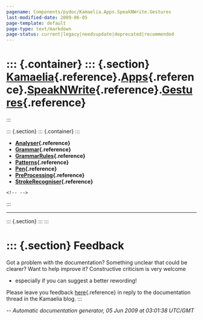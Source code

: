 ```yaml
---
pagename: Components/pydoc/Kamaelia.Apps.SpeakNWrite.Gestures
last-modified-date: 2009-06-05
page-template: default
page-type: text/markdown
page-status: current|legacy|needsupdate|deprecated|recommended
---
```

::: {.container}
::: {.section}
[Kamaelia](/Components/pydoc/Kamaelia.html){.reference}.[Apps](/Components/pydoc/Kamaelia.Apps.html){.reference}.[SpeakNWrite](/Components/pydoc/Kamaelia.Apps.SpeakNWrite.html){.reference}.[Gestures](/Components/pydoc/Kamaelia.Apps.SpeakNWrite.Gestures.html){.reference}
==============================================================================================================================================================================================================================================================================
:::

::: {.section}
::: {.container}
:::

-   **[Analyser](/Components/pydoc/Kamaelia.Apps.SpeakNWrite.Gestures.Analyser.html){.reference}**
-   **[Grammar](/Components/pydoc/Kamaelia.Apps.SpeakNWrite.Gestures.Grammar.html){.reference}**
-   **[GrammarRules](/Components/pydoc/Kamaelia.Apps.SpeakNWrite.Gestures.GrammarRules.html){.reference}**
-   **[Patterns](/Components/pydoc/Kamaelia.Apps.SpeakNWrite.Gestures.Patterns.html){.reference}**
-   **[Pen](/Components/pydoc/Kamaelia.Apps.SpeakNWrite.Gestures.Pen.html){.reference}**
-   **[PreProcessing](/Components/pydoc/Kamaelia.Apps.SpeakNWrite.Gestures.PreProcessing.html){.reference}**
-   **[StrokeRecogniser](/Components/pydoc/Kamaelia.Apps.SpeakNWrite.Gestures.StrokeRecogniser.html){.reference}**

```{=html}
<!-- -->
```
:::


------------------------------------------------------------------------

::: {.section}
:::
:::

::: {.section}
Feedback
========

Got a problem with the documentation? Something unclear that could be
clearer? Want to help improve it? Constructive criticism is very welcome
- especially if you can suggest a better rewording!

Please leave you feedback
[here](../../../cgi-bin/blog/blog.cgi?rm=viewpost&nodeid=1142023701){.reference}
in reply to the documentation thread in the Kamaelia blog.
:::

*\-- Automatic documentation generator, 05 Jun 2009 at 03:01:38 UTC/GMT*
